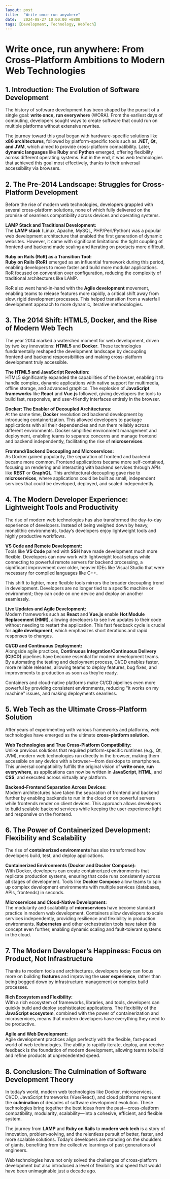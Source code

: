 ```yaml
---
layout: post
title:  "Write once run anywhere"
date:   2024-08-27 10:00:00 +0800
tags: [Development, Technology, WebTech]
---
```


# Write once, run anywhere: From Cross-Platform Ambitions to Modern Web Technologies

## 1. Introduction: The Evolution of Software Development
The history of software development has been shaped by the pursuit of a single goal: **write once, run everywhere** (WORA). From the earliest days of computing, developers sought ways to create software that could run on multiple platforms without extensive rewrites. 

The journey toward this goal began with hardware-specific solutions like **x86 architectures**, followed by platform-specific tools such as **.NET, Qt, and JVM**, which aimed to provide cross-platform compatibility. Later, **dynamic languages** like **Ruby** and **Python** emerged, offering flexibility across different operating systems. But in the end, it was web technologies that achieved this goal most effectively, thanks to their universal accessibility via browsers.

## 2. The Pre-2014 Landscape: Struggles for Cross-Platform Development
Before the rise of modern web technologies, developers grappled with several cross-platform solutions, none of which fully delivered on the promise of seamless compatibility across devices and operating systems.

**LAMP Stack and Traditional Development:**  
The **LAMP stack** (Linux, Apache, MySQL, PHP/Perl/Python) was a popular web development architecture that enabled the first generation of dynamic websites. However, it came with significant limitations: the tight coupling of frontend and backend made scaling and iterating on products more difficult.

**Ruby on Rails (RoR) as a Transition Tool:**  
**Ruby on Rails (RoR)** emerged as an influential framework during this period, enabling developers to move faster and build more modular applications. RoR focused on convention over configuration, reducing the complexity of traditional architectures like LAMP. 

RoR also went hand-in-hand with the **Agile development** movement, enabling teams to release features more rapidly, a critical shift away from slow, rigid development processes. This helped transition from a waterfall development approach to more dynamic, iterative methodologies.

## 3. The 2014 Shift: HTML5, Docker, and the Rise of Modern Web Tech
The year 2014 marked a watershed moment for web development, driven by two key innovations: **HTML5** and **Docker**. These technologies fundamentally reshaped the development landscape by decoupling frontend and backend responsibilities and making cross-platform development truly accessible.

**The HTML5 and JavaScript Revolution:**  
HTML5 significantly expanded the capabilities of the browser, enabling it to handle complex, dynamic applications with native support for multimedia, offline storage, and advanced graphics. The explosion of **JavaScript frameworks** like **React** and **Vue.js** followed, giving developers the tools to build fast, responsive, and user-friendly interfaces entirely in the browser.

**Docker: The Enabler of Decoupled Architectures:**  
At the same time, **Docker** revolutionized backend development by introducing containerization. This allowed developers to package applications with all their dependencies and run them reliably across different environments. Docker simplified environment management and deployment, enabling teams to separate concerns and manage frontend and backend independently, facilitating the rise of **microservices**.

**Frontend/Backend Decoupling and Microservices:**  
As Docker gained popularity, the separation of frontend and backend became more common. Frontend applications became more self-contained, focusing on rendering and interacting with backend services through APIs like **REST** or **GraphQL**. This architectural decoupling gave rise to **microservices**, where applications could be built as small, independent services that could be developed, deployed, and scaled independently.

## 4. The Modern Developer Experience: Lightweight Tools and Productivity
The rise of modern web technologies has also transformed the day-to-day experience of developers. Instead of being weighed down by heavy, monolithic environments, today’s developers enjoy lightweight tools and highly productive workflows.

**VS Code and Remote Development:**  
Tools like **VS Code** paired with **SSH** have made development much more flexible. Developers can now work with lightweight local setups while connecting to powerful remote servers for backend processing, a significant improvement over older, heavier IDEs like Visual Studio that were necessary for compiled languages like C++.

This shift to lighter, more flexible tools mirrors the broader decoupling trend in development. Developers are no longer tied to a specific machine or environment; they can code on one device and deploy on another seamlessly.

**Live Updates and Agile Development:**  
Modern frameworks such as **React** and **Vue.js** enable **Hot Module Replacement (HMR)**, allowing developers to see live updates to their code without needing to restart the application. This fast feedback cycle is crucial for **agile development**, which emphasizes short iterations and rapid responses to changes.

**CI/CD and Continuous Deployment:**  
Alongside agile practices, **Continuous Integration/Continuous Delivery (CI/CD)** pipelines have become essential for modern development teams. By automating the testing and deployment process, CI/CD enables faster, more reliable releases, allowing teams to deploy features, bug fixes, and improvements to production as soon as they’re ready.

Containers and cloud-native platforms make CI/CD pipelines even more powerful by providing consistent environments, reducing "it works on my machine" issues, and making deployments seamless.

## 5. Web Tech as the Ultimate Cross-Platform Solution
After years of experimenting with various frameworks and platforms, web technologies have emerged as the ultimate **cross-platform solution**.

**Web Technologies and True Cross-Platform Compatibility:**  
Unlike previous solutions that required platform-specific runtimes (e.g., Qt, JVM), modern web technologies run directly in the browser, making them accessible on any device with a browser—from desktops to smartphones. This universal compatibility fulfills the original vision of **write once, run everywhere**, as applications can now be written in **JavaScript**, **HTML**, and **CSS**, and executed across virtually any platform.

**Backend-Frontend Separation Across Devices:**  
Modern architectures have taken the separation of frontend and backend further by enabling backends to run in the cloud or on powerful servers while frontends render on client devices. This approach allows developers to build scalable backend services while keeping the user experience light and responsive on the frontend.

## 6. The Power of Containerized Development: Flexibility and Scalability
The rise of **containerized environments** has also transformed how developers build, test, and deploy applications.

**Containerized Environments (Docker and Docker Compose):**  
With Docker, developers can create containerized environments that replicate production systems, ensuring that code runs consistently across all stages of development. Tools like **Docker Compose** allow teams to spin up complex development environments with multiple services (databases, APIs, frontends) in seconds.

**Microservices and Cloud-Native Development:**  
The modularity and scalability of **microservices** have become standard practice in modern web development. Containers allow developers to scale services independently, providing resilience and flexibility in production environments. **Kubernetes** and other orchestration tools have taken this concept even further, enabling dynamic scaling and fault-tolerant systems in the cloud.

## 7. The Modern Developer’s Happiness: Focus on Product, Not Infrastructure
Thanks to modern tools and architectures, developers today can focus more on building **features** and improving the **user experience**, rather than being bogged down by infrastructure management or complex build processes.

**Rich Ecosystem and Flexibility:**  
With a rich ecosystem of frameworks, libraries, and tools, developers can quickly build and deploy sophisticated applications. The flexibility of the **JavaScript ecosystem**, combined with the power of containerization and microservices, means that modern developers have everything they need to be productive.

**Agile and Web Development:**  
Agile development practices align perfectly with the flexible, fast-paced world of web technologies. The ability to rapidly iterate, deploy, and receive feedback is the foundation of modern development, allowing teams to build and refine products at unprecedented speed.

## 8. Conclusion: The Culmination of Software Development Theory
In today’s world, modern web technologies like Docker, microservices, CI/CD, JavaScript frameworks (Vue/React), and cloud platforms represent the **culmination** of decades of software development evolution. These technologies bring together the best ideas from the past—cross-platform compatibility, modularity, scalability—into a cohesive, efficient, and flexible system.

The journey from **LAMP** and **Ruby on Rails** to **modern web tech** is a story of innovation, problem-solving, and the relentless pursuit of better, faster, and more scalable solutions. Today’s developers are standing on the shoulders of giants, benefiting from the collective learnings of past generations of engineers.

Web technologies have not only solved the challenges of cross-platform development but also introduced a level of flexibility and speed that would have been unimaginable just a decade ago.
